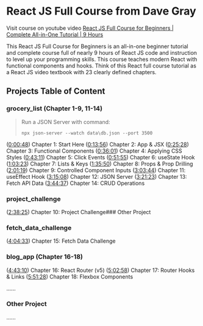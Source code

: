 # React JS Full Course from Dave Gray

Visit course on youtube video [React JS Full Course for Beginners | Complete All-in-One Tutorial | 9 Hours](https://youtu.be/RVFAyFWO4go)

This React JS Full Course for Beginners is an all-in-one beginner tutorial and complete course full of nearly 9 hours of React JS code and instruction to level up your programming skills. This course teaches modern React with functional components and hooks. Think of this React full course tutorial as a React JS video textbook with 23 clearly defined chapters.

## Projects Table of Content

### grocery_list (Chapter 1-9, 11-14)

> Run a JSON Server with command:
> 
> ```shell
> npx json-server --watch data\db.json --port 3500
> ```

([0:00:48](https://www.youtube.com/watch?v=RVFAyFWO4go&t=48s)) Chapter 1: Start Here
([0:13:56](https://www.youtube.com/watch?v=RVFAyFWO4go&t=836s)) Chapter 2: App & JSX
([0:25:28](https://www.youtube.com/watch?v=RVFAyFWO4go&t=1528s)) Chapter 3: Functional Components
([0:36:01](https://www.youtube.com/watch?v=RVFAyFWO4go&t=2161s)) Chapter 4: Applying CSS Styles
([0:43:11](https://www.youtube.com/watch?v=RVFAyFWO4go&t=2591s)) Chapter 5: Click Events
([0:51:55](https://www.youtube.com/watch?v=RVFAyFWO4go&t=3115s)) Chapter 6: useState Hook
([1:03:23](https://www.youtube.com/watch?v=RVFAyFWO4go&t=3803s)) Chapter 7: Lists & Keys
([1:35:50](https://www.youtube.com/watch?v=RVFAyFWO4go&t=5750s)) Chapter 8: Props & Prop Drilling
([2:01:19](https://www.youtube.com/watch?v=RVFAyFWO4go&t=7279s)) Chapter 9: Controlled Component Inputs
([3:03:44](https://www.youtube.com/watch?v=RVFAyFWO4go&t=11024s)) Chapter 11: useEffect Hook
([3:15:08](https://www.youtube.com/watch?v=RVFAyFWO4go&t=11708s)) Chapter 12: JSON Server
([3:21:23](https://www.youtube.com/watch?v=RVFAyFWO4go&t=12083s)) Chapter 13: Fetch API Data
([3:44:37](https://www.youtube.com/watch?v=RVFAyFWO4go&t=13477s)) Chapter 14: CRUD Operations

### project_challenge

([2:38:25](https://www.youtube.com/watch?v=RVFAyFWO4go&t=9505s)) Chapter 10: Project Challenge### Other Project

### fetch_data_challenge

([4:04:33](https://www.youtube.com/watch?v=RVFAyFWO4go&t=14673s)) Chapter 15: Fetch Data Challenge

### blog_app (Chapter 16-18)

([4:43:10](https://www.youtube.com/watch?v=RVFAyFWO4go&t=16990s)) Chapter 16: React Router (v5)
([5:02:58](https://www.youtube.com/watch?v=RVFAyFWO4go&t=18178s)) Chapter 17: Router Hooks & Links
([5:51:28](https://www.youtube.com/watch?v=RVFAyFWO4go&t=21088s)) Chapter 18: Flexbox Components

......

### Other Project

......
